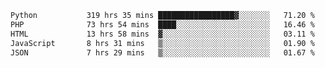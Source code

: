 <!--START_SECTION:waka-->

```txt
Python           319 hrs 35 mins █████████████████▓░░░░░░░   71.20 %
PHP              73 hrs 54 mins  ████░░░░░░░░░░░░░░░░░░░░░   16.46 %
HTML             13 hrs 58 mins  ▓░░░░░░░░░░░░░░░░░░░░░░░░   03.11 %
JavaScript       8 hrs 31 mins   ▒░░░░░░░░░░░░░░░░░░░░░░░░   01.90 %
JSON             7 hrs 29 mins   ▒░░░░░░░░░░░░░░░░░░░░░░░░   01.67 %
```

<!--END_SECTION:waka-->
